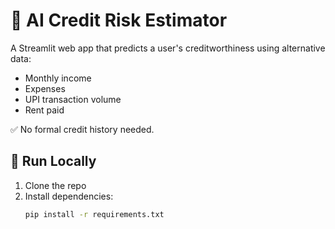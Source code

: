 # 🧠 AI Credit Risk Estimator

A Streamlit web app that predicts a user's creditworthiness using alternative data:
- Monthly income
- Expenses
- UPI transaction volume
- Rent paid

✅ No formal credit history needed.

## 🚀 Run Locally

1. Clone the repo  
2. Install dependencies:  
   ```bash
   pip install -r requirements.txt

